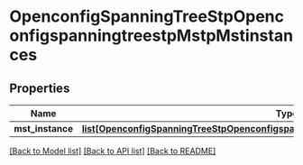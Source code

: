 # OpenconfigSpanningTreeStpOpenconfigspanningtreestpMstpMstinstances

## Properties
Name | Type | Description | Notes
------------ | ------------- | ------------- | -------------
**mst_instance** | [**list[OpenconfigSpanningTreeStpOpenconfigspanningtreestpMstpMstinstancesMstinstance]**](OpenconfigSpanningTreeStpOpenconfigspanningtreestpMstpMstinstancesMstinstance.md) |  | [optional] 

[[Back to Model list]](../README.md#documentation-for-models) [[Back to API list]](../README.md#documentation-for-api-endpoints) [[Back to README]](../README.md)


